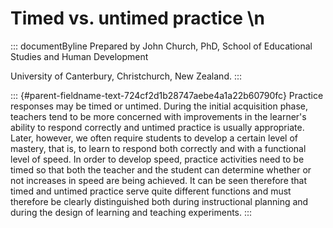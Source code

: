 # Timed vs. untimed practice \n

::: documentByline
Prepared by John Church, PhD, School of Educational Studies and Human
Development

University of Canterbury, Christchurch, New Zealand.
:::

::: {#parent-fieldname-text-724cf2d1b28747aebe4a1a22b60790fc}
Practice responses may be timed or untimed. During the initial
acquisition phase, teachers tend to be more concerned with improvements
in the learner's ability to respond correctly and untimed practice is
usually appropriate. Later, however, we often require students to
develop a certain level of mastery, that is, to learn to respond both
correctly and with a functional level of speed. In order to develop
speed, practice activities need to be timed so that both the teacher and
the student can determine whether or not increases in speed are being
achieved. It can be seen therefore that timed and untimed practice serve
quite different functions and must therefore be clearly distinguished
both during instructional planning and during the design of learning and
teaching experiments.
:::
